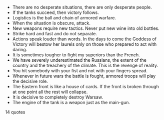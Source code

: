  - There are no desperate situations, there are only desperate people.
 - If the tanks succeed, then victory follows.
 - Logistics is the ball and chain of armored warfare.
 - When the situation is obscure, attack.
 - New weapons require new tactics. Never put new wine into old bottles.
 - Strike hard and fast and do not separate.
 - Actions speak louder than words. In the days to come the Goddess of Victory will bestow her laurels only on those who prepared to act with daring.
 - It is sometimes tougher to fight my superiors than the French.
 - We have severely underestimated the Russians, the extent of the country and the treachery of the climate. This is the revenge of reality.
 - You hit somebody with your fist and not with your fingers spread.
 - Whenever in future wars the battle is fought, armored troops will play the decisive role.
 - The Eastern front is like a house of cards. If the front is broken through at one point all the rest will collapse.
 - It is decisive to completely destroy Warsaw.
 - The engine of the tank is a weapon just as the main-gun.

14 quotes